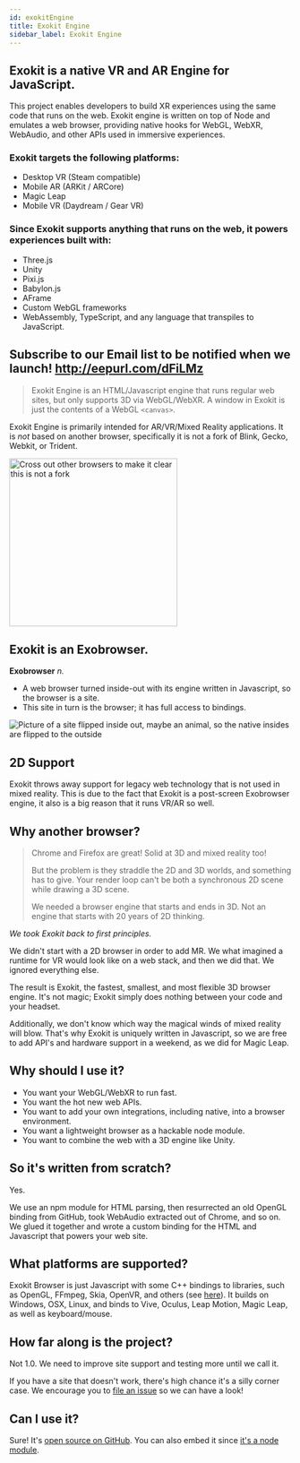 ```yaml
---
id: exokitEngine
title: Exokit Engine
sidebar_label: Exokit Engine
---
```


## Exokit is a native VR and AR Engine for JavaScript.
 
This project enables developers to build XR experiences using the same code that runs on the web. Exokit engine is written on top of Node and emulates a web browser, providing native hooks for WebGL, WebXR, WebAudio, and other APIs used in immersive experiences.

### Exokit targets the following platforms:
- Desktop VR (Steam compatible)
- Mobile AR (ARKit / ARCore)
- Magic Leap
- Mobile VR (Daydream / Gear VR)

### Since Exokit supports anything that runs on the web, it powers experiences built with:
- Three.js
- Unity
- Pixi.js
- Babylon.js
- AFrame
- Custom WebGL frameworks
- WebAssembly, TypeScript, and any language that transpiles to JavaScript.

## Subscribe to our Email list to be notified when we launch! http://eepurl.com/dFiLMz

> Exokit Engine is an HTML/Javascript engine that runs regular web sites, but only supports 3D via WebGL/WebXR.
> A window in Exokit is just the contents of a WebGL `<canvas>`.

Exokit Engine is primarily intended for AR/VR/Mixed Reality applications. It is _not_ based on another browser, specifically it is not a fork of Blink, Gecko, Webkit, or Trident.

<img style="display: block !important" src="https://cdn.rawgit.com/webmixedreality/webmr-docs/media-upload/website/static/media/exokitmediacopy/exokitisnt.gif" width=300, height=auto alt="Cross out other browsers to make it clear this is not a fork"/>
 
## Exokit is an Exobrowser.
 
**Exobrowser** _n._
-	A web browser turned inside-out with its engine written in Javascript, so the browser is a site.
- This site in turn is the browser; it has full access to bindings.

<img style="display: block !important" src="https://cdn.rawgit.com/webmixedreality/webmr-docs/media-upload/website/static/media/exokitmediacopy/chrome%20breaking.gif" alt="Picture of a site flipped inside out, maybe an animal, so the native insides are flipped to the outside"/>

## 2D Support

Exokit throws away support for legacy web technology that is not used in mixed reality. This is due to the fact that Exokit is a post-screen Exobrowser engine, it also is a big reason that it runs VR/AR so well.
  
## Why another browser?

> Chrome and Firefox are great! Solid at 3D and mixed reality too!
>
> But the problem is they straddle the 2D and 3D worlds, and something has to give. Your render loop can't be both a synchronous 2D scene while drawing a 3D scene.
>
> We needed a browser engine that starts and ends in 3D. Not an engine that starts with 20 years of 2D thinking.

*We took Exokit back to first principles.*

We didn't start with a 2D browser in order to add MR. We what imagined a runtime for VR would look like on a web stack, and then we did that. We ignored everything else.

The result is Exokit, the fastest, smallest, and most flexible 3D browser engine. It's not magic; Exokit simply does nothing between your code and your headset.

Additionally, we don't know which way the magical winds of mixed reality will blow. That's why Exokit is uniquely written in Javascript, so we are free to add API's and hardware support in a weekend, as we did for Magic Leap.

## Why should I use it?

- You want your WebGL/WebXR to run fast.
- You want the hot new web APIs.
- You want to add your own integrations, including native, into a browser environment.
- You want a lightweight browser as a hackable node module.
- You want to combine the web with a 3D engine like Unity.

## So it's written from scratch?

Yes.

We use an npm module for HTML parsing, then resurrected an old OpenGL binding from GitHub, took WebAudio extracted out of Chrome, and so on. We glued it together and wrote a custom binding for the HTML and Javascript that powers your web site.

## What platforms are supported?

Exokit Browser is just Javascript with some C++ bindings to libraries, such as OpenGL, FFmpeg, Skia, OpenVR, and others (see [here](http://docs.webmr.io/docs/techIntegrations.html)). It builds on Windows, OSX, Linux, and binds to Vive, Oculus, Leap Motion, Magic Leap, as well as keyboard/mouse.
  
## How far along is the project?

Not 1.0. We need to improve site support and testing more until we call it.

If you have a site that doesn't work, there's high chance it's a silly corner case. We encourage you to [file an issue](https://github.com/webmixedreality/exokit/issues/new) so we can have a look!

## Can I use it?

Sure! It's [open source on GitHub](https://github.com/webmixedreality/exokit). You can also embed it since [it's a node module](https://github.com/webmixedreality/exokit/blob/master/package.json).
